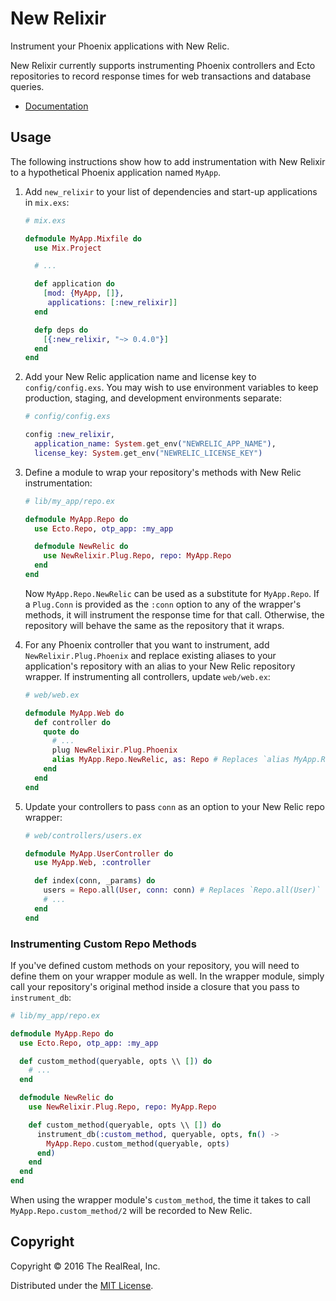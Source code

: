 # New Relixir

Instrument your Phoenix applications with New Relic.

New Relixir currently supports instrumenting Phoenix controllers and Ecto repositories to record
response times for web transactions and database queries.

* [Documentation](https://hexdocs.pm/new_relixir/)

## Usage

The following instructions show how to add instrumentation with New Relixir to a hypothetical
Phoenix application named `MyApp`.

1.  Add `new_relixir` to your list of dependencies and start-up applications in `mix.exs`:

    ```elixir
    # mix.exs

    defmodule MyApp.Mixfile do
      use Mix.Project

      # ...

      def application do
        [mod: {MyApp, []},
         applications: [:new_relixir]]
      end

      defp deps do
        [{:new_relixir, "~> 0.4.0"}]
      end
    end
    ```

2.  Add your New Relic application name and license key to `config/config.exs`. You may wish to use
    environment variables to keep production, staging, and development environments separate:

    ```elixir
    # config/config.exs

    config :new_relixir,
      application_name: System.get_env("NEWRELIC_APP_NAME"),
      license_key: System.get_env("NEWRELIC_LICENSE_KEY")
    ```


3.  Define a module to wrap your repository's methods with New Relic instrumentation:

    ```elixir
    # lib/my_app/repo.ex

    defmodule MyApp.Repo do
      use Ecto.Repo, otp_app: :my_app

      defmodule NewRelic do
        use NewRelixir.Plug.Repo, repo: MyApp.Repo
      end
    end
    ```

    Now `MyApp.Repo.NewRelic` can be used as a substitute for `MyApp.Repo`. If a `Plug.Conn` is
    provided as the `:conn` option to any of the wrapper's methods, it will instrument the response
    time for that call. Otherwise, the repository will behave the same as the repository that it
    wraps.

4.  For any Phoenix controller that you want to instrument, add `NewRelixir.Plug.Phoenix` and
    replace existing aliases to your application's repository with an alias to your New Relic
    repository wrapper. If instrumenting all controllers, update `web/web.ex`:

    ```elixir
    # web/web.ex

    defmodule MyApp.Web do
      def controller do
        quote do
          # ...
          plug NewRelixir.Plug.Phoenix
          alias MyApp.Repo.NewRelic, as: Repo # Replaces `alias MyApp.Repo`
        end
      end
    end
    ```

5.  Update your controllers to pass `conn` as an option to your New Relic repo wrapper:

    ```elixir
    # web/controllers/users.ex

    defmodule MyApp.UserController do
      use MyApp.Web, :controller

      def index(conn, _params) do
        users = Repo.all(User, conn: conn) # Replaces `Repo.all(User)`
        # ...
      end
    end
    ```

### Instrumenting Custom Repo Methods

If you've defined custom methods on your repository, you will need to define them on your wrapper
module as well. In the wrapper module, simply call your repository's original method inside a
closure that you pass to `instrument_db`:

```elixir
# lib/my_app/repo.ex

defmodule MyApp.Repo do
  use Ecto.Repo, otp_app: :my_app

  def custom_method(queryable, opts \\ []) do
    # ...
  end

  defmodule NewRelic do
    use NewRelixir.Plug.Repo, repo: MyApp.Repo

    def custom_method(queryable, opts \\ []) do
      instrument_db(:custom_method, queryable, opts, fn() ->
        MyApp.Repo.custom_method(queryable, opts)
      end)
    end
  end
end
```

When using the wrapper module's `custom_method`, the time it takes to call
`MyApp.Repo.custom_method/2` will be recorded to New Relic.

## Copyright

Copyright &copy; 2016 The RealReal, Inc.

Distributed under the [MIT License](LICENSE).
